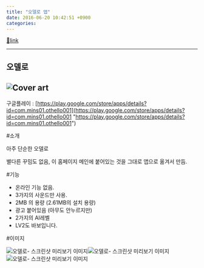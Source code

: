 ```yaml
---
title: "오델로 앱"
date: 2016-06-20 10:42:51 +0900
categories: 
---
```

[🔗link](http://www.mins01.com/mh/tech/read/1014)
***


오델로
---

![Cover art](https://lh3.googleusercontent.com/DhWzjOQ2l8axBlKjEazwXkRowpZL7YhRs5JWkADGcIBKQpW8AizWzrTEArmxBGcMhZU=w300-rw)
---------------------------------------------------------------------------------------------------------------------------

구글플레이 : [https://play.google.com/store/apps/details?id=com.mins01.othello001](https://play.google.com/store/apps/details?id=com.mins01.othello001 "https://play.google.com/store/apps/details?id=com.mins01.othello001")  


#소개

아주 단순한 오델로

별다른 꾸밈도 없음, 이 홈페이지 메인에 붙어있는 것을 그대로 앱으로 옮겨서 만듬.

  


#기능

- 온라인 기능 없음.
- 3가지의 사운드만 사용.
- 2MB 의 용량 (2.61MB의 설치 용량)
- 광고 붙어있음 (아무도 안누르지만)
- 2가지의 AI레벨
- LV2도 바보입니다.


#이미지



  
![ 오델로- 스크린샷 미리보기 이미지  ](https://lh3.googleusercontent.com/tG5AOF4EhWuY3AGfSMyBDZCPFSgO7_bR2nEZSFVIDu0bOi_s2NP8OUvd6zpbnuGmnbg=h310-rw " 오델로- 스크린샷 미리보기 이미지  ")![ 오델로- 스크린샷 미리보기 이미지  ](https://lh3.googleusercontent.com/ICKU7vxzh6sHp4gui7AAAZFTwoEELIckdENeXDeAoFyUZ1DZlDAJ5matyBhA42sk3l5n=h310-rw " 오델로- 스크린샷 미리보기 이미지  ")![ 오델로- 스크린샷 미리보기 이미지  ](https://lh3.googleusercontent.com/tW5DFbquonL4890fxfhN0QMffvCo8Za0dRse39_3S7VvtwZNRaIRpK-arzoEKvNLj6w=h310-rw " 오델로- 스크린샷 미리보기 이미지  ")  
  

